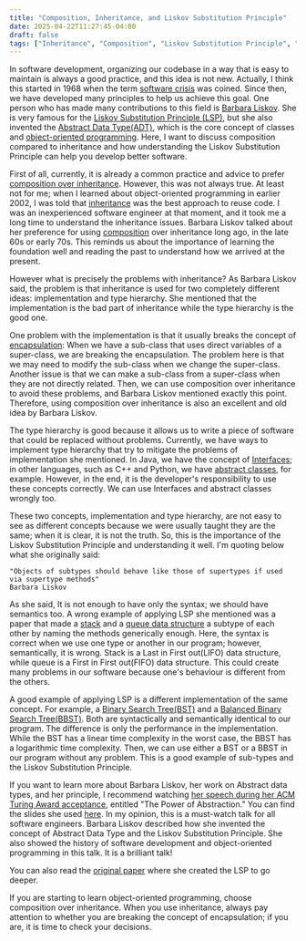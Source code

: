```yaml
---
title: "Composition, Inheritance, and Liskov Substitution Principle"
date: 2025-04-22T11:27:45-04:00
draft: false
tags: ["Inheritance", "Composition", "Liskov Substitution Principle", "Barbara Liskov"]
---
```


In software development, organizing our codebase in a way that is easy to maintain is always a good practice, and this idea is not new.
Actually, I think this started in 1968 when the term [software crisis](https://en.wikipedia.org/wiki/Software_crisis) was coined. Since then, we have developed many principles to help us achieve this goal.
One person who has made many contributions to this field is [Barbara Liskov](https://pmg.csail.mit.edu/~liskov/). She is very famous for the [Liskov Substitution Principle (LSP)](https://en.wikipedia.org/wiki/Liskov_substitution_principle), but she also invented the [Abstract Data Type(ADT)](https://dl.acm.org/doi/pdf/10.1145/800233.807045), which is the core concept of classes and [object-oriented programming](https://en.wikipedia.org/wiki/Object-oriented_programming).
Here, I want to discuss composition compared to inheritance and how understanding the Liskov Substitution Principle can help you develop better software.

First of all, currently, it is already a common practice and advice to prefer [composition over inheritance](https://en.wikipedia.org/wiki/Composition_over_inheritance). However, this was not always true. At least not for me; when I learned about object-oriented programming in earlier 2002, I was told that [inheritance](https://en.wikipedia.org/wiki/Inheritance_(object-oriented_programming)) was the best approach to reuse code. I was an inexperienced software engineer at that moment, and it took me a long time to understand the inheritance issues. Barbara Liskov talked about her preference for using [composition](https://en.wikipedia.org/wiki/Object_composition) over inheritance long ago, in the late 60s or early 70s. This reminds us about the importance of learning the foundation well and reading the past to understand how we arrived at the present.

However what is precisely the problems with inheritance? As Barbara Liskov said, the problem is that inheritance is used for two completely different ideas: implementation and type hierarchy.
She mentioned that the implementation is the bad part of inheritance while the type hierarchy is the good one.

One problem with the implementation is that it usually breaks the concept of [encapsulation](<https://en.wikipedia.org/wiki/Encapsulation_(computer_programming)>): When we have a sub-class that uses direct variables of a super-class, we are breaking the encapsulation. The problem here is that we may need to modify the sub-class when we change the super-class. Another issue is that we can make a sub-class from a super-class when they are not directly related. Then, we can use composition over inheritance to avoid these problems, and Barbara Liskov mentioned exactly this point. Therefore, using composition over inheritance is also an excellent and old idea by Barbara Liskov.

The type hierarchy is good because it allows us to write a piece of software that could be replaced without problems. Currently, we have ways to implement type hierarchy that try to mitigate the problems of implementation she mentioned. In Java, we have the concept of [Interfaces](<https://en.wikipedia.org/wiki/Interface_(Java)>); in other languages, such as C++ and Python, we have [abstract classes](<https://en.wikipedia.org/wiki/Class_(computer_programming)\#Abstract_and_concrete>), for example. However, in the end, it is the developer's responsibility to use these concepts correctly. We can use Interfaces and abstract classes wrongly too.

These two concepts, implementation and type hierarchy, are not easy to see as different concepts because we were usually taught they are the same; when it is clear, it is not the truth.
So, this is the importance of the Liskov Substitution Principle and understanding it well. I'm quoting below what she originally said:

```text
"Objects of subtypes should behave like those of supertypes if used via supertype methods"
Barbara Liskov
```

As she said, It is not enough to have only the syntax; we should have semantics too.
A wrong example of applying LSP she mentioned was a paper that made a [stack](<https://en.wikipedia.org/wiki/Stack_(abstract_data_type)>) and a [queue data structure](<https://en.wikipedia.org/wiki/Queue_(abstract_data_type)>) a subtype of each other by naming the methods generically enough. Here, the syntax is correct when we use one type or another in our program; however, semantically, it is wrong. Stack is a Last in First out(LIFO) data structure, while queue is a First in First out(FIFO) data structure. This could create many problems in our software because one's behaviour is different from the others.

A good example of applying LSP is a different implementation of the same concept. For example, a [Binary Search Tree(BST)](<https://en.wikipedia.org/wiki/Binary_search_tree>) and a [Balanced Binary Search Tree(BBST)](<https://en.wikipedia.org/wiki/Self-balancing_binary_search_tree>). Both are syntactically and semantically identical to our program. The difference is only the performance in the implementation. While the BST has a linear time complexity in the worst case, the BBST has a logarithmic time complexity. Then, we can use either a BST or a BBST in our program without any problem. This is a good example of sub-types and the Liskov Substitution Principle.

If you want to learn more about Barbara Liskov, her work on Abstract data types, and her principle, I recommend watching [her speech during her ACM Turing Award acceptance](https://www.youtube.com/watch?v=qAKrMdUycb8), entitled "The Power of Abstraction." You can find the slides she used [here](https://pmg.csail.mit.edu/~liskov/turing-09-5.pdf).
In my opinion, this is a must-watch talk for all software engineers. Barbara Liskov described how she invented the concept of Abstract Data Type and the Liskov Substitution Principle. She also showed the history of software development and object-oriented programming in this talk. It is a brilliant talk!

You can also read the [original paper](https://www.cs.tufts.edu/~nr/cs257/archive/barbara-liskov/data-abstraction-and-hierarchy.pdf) where she created the LSP to go deeper.

If you are starting to learn object-oriented programming, choose composition over inheritance. When you use inheritance, always pay attention to whether you are breaking the concept of encapsulation; if you are, it is time to check your decisions.
